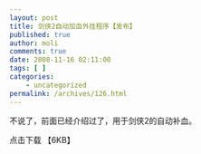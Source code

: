 ```yaml
---
layout: post
title: 剑侠2自动加血外挂程序【发布】
published: true
author: moli
comments: true
date: 2008-11-16 02:11:00
tags: [ ]
categories:
    - uncategorized
permalink: /archives/126.html
---
```



不说了，前面已经介绍过了，用于剑侠2的自动补血。

点击下载 【6KB】